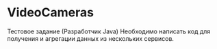 # VideoCameras
Тестовое задание (Разработчик Java)
Необходимо написать код для получения и агрегации данных из нескольких сервисов.
